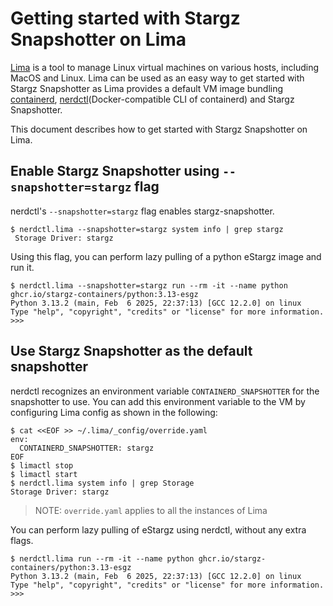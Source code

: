 # Getting started with Stargz Snapshotter on Lima

[Lima](https://github.com/lima-vm/lima) is a tool to manage Linux virtual machines on various hosts, including MacOS and Linux.
Lima can be used as an easy way to get started with Stargz Snapshotter as Lima provides a default VM image bundling [containerd](https://github.com/containerd/containerd), [nerdctl](https://github.com/containerd/nerdctl)(Docker-compatible CLI of containerd) and Stargz Snapshotter.

This document describes how to get started with Stargz Snapshotter on Lima.

## Enable Stargz Snapshotter using `--snapshotter=stargz` flag

nerdctl's `--snapshotter=stargz` flag enables stargz-snapshotter.

```
$ nerdctl.lima --snapshotter=stargz system info | grep stargz
 Storage Driver: stargz
```

Using this flag, you can perform lazy pulling of a python eStargz image and run it.

```
$ nerdctl.lima --snapshotter=stargz run --rm -it --name python ghcr.io/stargz-containers/python:3.13-esgz
Python 3.13.2 (main, Feb  6 2025, 22:37:13) [GCC 12.2.0] on linux
Type "help", "copyright", "credits" or "license" for more information.
>>>
```

## Use Stargz Snapshotter as the default snapshotter

nerdctl recognizes an environment variable `CONTAINERD_SNAPSHOTTER` for the snapshotter to use.
You can add this environment variable to the VM by configuring Lima config as shown in the following:

```
$ cat <<EOF >> ~/.lima/_config/override.yaml
env:
  CONTAINERD_SNAPSHOTTER: stargz
EOF
$ limactl stop
$ limactl start
$ nerdctl.lima system info | grep Storage
Storage Driver: stargz
```

> NOTE: `override.yaml` applies to all the instances of Lima


You can perform lazy pulling of eStargz using nerdctl, without any extra flags.

```
$ nerdctl.lima run --rm -it --name python ghcr.io/stargz-containers/python:3.13-esgz
Python 3.13.2 (main, Feb  6 2025, 22:37:13) [GCC 12.2.0] on linux
Type "help", "copyright", "credits" or "license" for more information.
>>>
```
